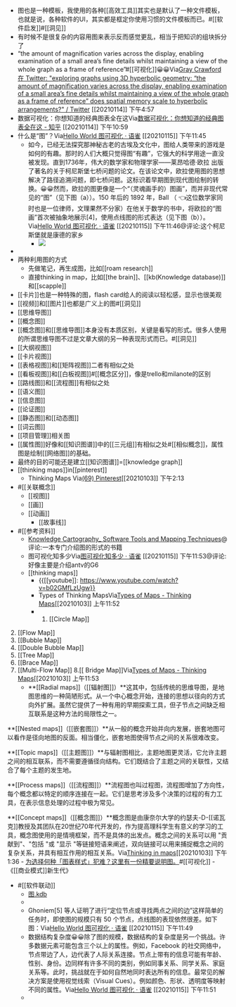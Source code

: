 - 图也是一种模板，我使用的各种[[高效工具]]其实也是默认了一种文件模板，也就是说，各种软件的UI，其实都是框定你使用习惯的文件模板而已。#[[软件启发]]#[[洞见]]
- 有时候不是很复杂的内容用图来表示反而感觉更乱，相当于把知识的组块拆分了
- “the amount of magnification varies across the display, enabling examination of a small area’s fine details whilst maintaining a view of the whole graph as a frame of reference”#[[可视化]]😀😀Via[Gray Crawford 在 Twitter: "exploring graphs using 3D hyperbolic geometry: “the amount of magnification varies across the display, enabling examination of a small area’s fine details whilst maintaining a view of the whole graph as a frame of reference” does spatial memory scale to hyperbolic arrangements?" / Twitter](https://twitter.com/graycrawford/status/1349614267390062592) [[20210114]] 下午4:57
- 数据可视化：你想知道的经典图表全在这Via[数据可视化：你想知道的经典图表全在这 - 知乎](https://zhuanlan.zhihu.com/p/73837490) [[20210114]] 下午10:59
- 什么是“图”？Via[Hello World 图可视化 · 语雀](https://www.yuque.com/antv/g6-blog/rg0xxs) [[20210115]] 下午11:45
    - 如今，已经无法探究那神秘古老的古埃及文化中，图给人类带来的游戏是如何的有趣。那时的人们大概只觉得图“有趣”，它强大的科学用途一直没被发现。直到1736年，伟大的数学家和物理学家——莱昂哈德·欧拉  出版了著名的关于柯尼斯堡七桥问题的论文。在该论文中，欧拉使用图的思想解决了路径追溯问题，即七桥问题。这标识着早期图到现代图绘制的转换。😀😀然而，欧拉的图更像是一个“（灵魂画手的）图画”，而并非现代常见的“图”（见下图（a））。150 年后的 1892 年，Ball （ 👈这位数学家同时也是一位律师，文理果然不分家）在他关于数学的书中，将欧拉的“图画”首次被抽象地展示[4]，使用点线图的形式表达（见下图（b））。Via[Hello World 图可视化 · 语雀](https://www.yuque.com/antv/g6-blog/rg0xxs) [[20210115]] 下午11:46@评论:这个柯尼斯堡就是康德的家乡
        - ![](https://firebasestorage.googleapis.com/v0/b/firescript-577a2.appspot.com/o/imgs%2Fapp%2Fxinyiheng%2F-KRc8s7orR.png?alt=media&token=0b6446bb-3c2b-4e66-aa4a-a1c039809522)
- 
- 两种利用图的方式
    - 先做笔记，再生成图，比如[[roam research]]
    - 直接thinking in map，比如[[the brain]]、[[kb(Knowledge database)]]和[[scapple]]
- [[卡片]]也是一种特殊的图，flash card给人的阅读以轻松感，显示也很美观
- [[视频]]和[[图片]]也都是广义上的图#[[洞见]]
- [[思维导图]]
- [[概念图]]
- [[概念图]]和[[思维导图]]本身没有本质区别，关键是看写的形式。很多人使用的所谓思维导图不过是文章大纲的另一种表现形式而已。#[[洞见]]
- [[大纲视图]]
- [[卡片视图]]
- [[表格视图]]和[[矩阵视图]]二者有相似之处
- [[看板视图]]和[[白板视图]]#[[概念区分]]，像是trello和milanote的区别
- [[路线图]]和[[流程图]]有相似之处
- [[语义图]]
- [[信息图]]
- [[论证图]]
- [[静态图]]和[[动态图]]
- [[词云图]]
- [[项目管理]]相关图
- [[属性图]]好像和[[知识图谱]]中的[[三元组]]有相似之处#[[相似概念]]，属性图是绘制[[网络图]]的基础。
- 最终的目的可能还是建立[[知识图谱]]=[[knowledge graph]]
- [[thinking maps]]in[[pinterest]]
    - Thinking Maps
Via[(69) Pinterest](https://www.pinterest.com/christimc22/thinking-maps/)[[20210103]] 下午2:13
- #[[关联概念]]
    - [[视图]]
    - [[画]]
    - [[动画]]
        - [[故事线]]
- #[[参考资料]]
    - [ Knowledge Cartography_ Software Tools and Mapping Techniques](x-devonthink-item://736E5C2A-158F-4AE7-9991-EC2D1FDB9306)@评论:一本专门介绍图的形式的书籍
    - 图可视化知多少Via[图可视化知多少 · 语雀](https://www.yuque.com/antv/g6-blog) [[20210115]] 下午11:53@评论:好像主要是介绍antv的G6
    - [[thinking maps]]
        - {{[[youtube]]: https://www.youtube.com/watch?v=b02GMfLzUgw}}
        - Types of Thinking MapsVia[Types of Maps - Thinking Maps](https://thinkingmaps.weebly.com/types-of-maps.html)[[20210103]] 上午11:52
        - 1. [[Circle Map]]
2. [[Flow Map]]
3. [[Bubble Map]]
4. [[Double Bubble Map]]
5. [[Tree Map]]
6. [[Brace Map]]
7. [[Multi-Flow Map]]
8.[[ Bridge Map]]Via[Types of Maps - Thinking Maps](https://thinkingmaps.weebly.com/types-of-maps.html)[[20210103]] 上午11:53
    - **[[Radial maps]]（[[辐射图]]）**这其中，包括传统的思维导图，是地图思维的一种简陋形式。从一个中心概念开始，连接的思想以径向的方式向外扩展。虽然它提供了一种有用的早期探索工具，但子节点之间缺乏相互联系是这种方法的局限性之一。

**[[Nested maps]]（[[嵌套图]]）**从一般的概念开始并向内发展，嵌套地图可以看作是径向地图的反面。相当僵化，嵌套地图使得节点之间的关系很难改变。

**[[Topic maps]]（[[主题图]]）**与辐射图相比，主题地图更灵活，它允许主题之间的相互联系，而不需要遵循径向结构。它们既结合了主题之间的关联性，又结合了每个主题的发生地。

**[[Process maps]]（[[流程图]]）**流程图也叫过程图，流程图增加了方向性，每个概念都以特定的顺序连接在一起。它们是思考涉及多个决策的过程的有力工具，在表示信息处理的过程中极为常见。 

**[[Concept maps]]（[[概念图]]）**概念图是由康奈尔大学的约瑟夫-D-[[诺瓦克]]教授及其团队在20世纪70年代开发的，作为提高理科学生有意义的学习的工具，概念图使用的是情境框架，而不是具体的出发点。概念之间的关系可以用 "贡献到"、"包括 "或 "显示 "等链接短语来阐述，双向链接可以用来捕捉概念之间的复杂关系，并具有相互作用的相互关系。Via[Thinking in maps](https://www.notion.so/Thinking-in-maps-a86fa6723708431c996e3cc782acf314)[[20210103]] 下午1:36
    - [为选择何种「图表样式」犯难？这里有一份精要说明图。](https://www.diigo.com/outliner/diigo_items/904019/12128769/573862097?key=34d57b46e1)#[[可视化]]
    - 《[[商业模式]]新生代》
- #[[软件联动]]
    - [图.kdb](hook://file/tHzUwhFKP?p=Y29tfmFwcGxlfkNsb3VkRG9jcy9Lbm93bGVkZ2UgZGF0YWJhc2UgYnVpbGRlcg==&n=%E5%9B%BE.kdb)
    - 
    - Ghoniem[5] 等人证明了进行“定位节点或寻找两点之间的边”这样简单的任务时，即使图的规模只有 50 个节点，点线图的表现依然很差。如下图：Via[Hello World 图可视化 · 语雀](https://www.yuque.com/antv/g6-blog/rg0xxs) [[20210115]] 下午11:49
    - 数据结构复杂度😀😀除了图的规模，数据结构的复杂度是另一个挑战。许多数据元素可能包含三个以上的属性。例如，Facebook 的社交网络中，节点带边了人，边代表了人际关系连接。节点上带有的信息可能有年龄、性别、身份。边同样有许多不同的类别，例如同事关系、同学关系、家庭关系等。此时，挑战就在于如何自然地同时表达所有的信息。最常见的解决方案是使用视觉线索（Visual Cues）。例如颜色、形状、透明度等映射不同的属性。Via[Hello World 图可视化 · 语雀](https://www.yuque.com/antv/g6-blog/rg0xxs) [[20210115]] 下午11:51
    - 
